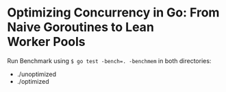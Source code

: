 # Optimizing Concurrency in Go: From Naive Goroutines to Lean Worker Pools

Run Benchmark using
```$ go test -bench=. -benchmem```
in both directories:
- ./unoptimized
- ./optimized
